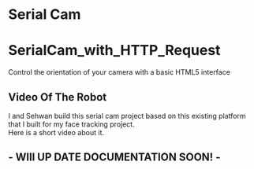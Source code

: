<h1>Serial Cam</h1>

# SerialCam_with_HTTP_Request
Control the orientation of your camera with a basic HTML5 interface

<h2>Video Of The Robot</h2>
I and Sehwan build this serial cam project based on this existing platform that I built for my face tracking project.
<br />
Here is a short video about it.

<h2>- WIll UP DATE DOCUMENTATION SOON! -</h2>


